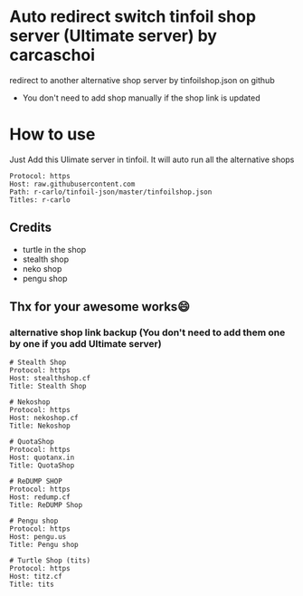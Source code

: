 # Auto redirect switch tinfoil shop server (Ultimate server) by carcaschoi
redirect to another alternative shop server by tinfoilshop.json on github
* You don't need to add shop manually if the shop link is updated

# How to use
Just Add this Ulimate server in tinfoil. It will auto run all the alternative shops

```
Protocol: https
Host: raw.githubusercontent.com
Path: r-carlo/tinfoil-json/master/tinfoilshop.json
Titles: r-carlo
```

## Credits
* turtle in the shop
* stealth shop
* neko shop
* pengu shop

Thx for your awesome works😄
---------------------------------------------
### alternative shop link backup (You don't need to add them one by one if you add Ultimate server)
```
# Stealth Shop
Protocol: https
Host: stealthshop.cf
Title: Stealth Shop
```
```
# Nekoshop
Protocol: https
Host: nekoshop.cf
Title: Nekoshop
```
```
# QuotaShop
Protocol: https
Host: quotanx.in
Title: QuotaShop
```
```
# ReDUMP SHOP
Protocol: https
Host: redump.cf
Title: ReDUMP Shop
```
```
# Pengu shop
Protocol: https
Host: pengu.us
Title: Pengu shop
```
```
# Turtle Shop (tits)
Protocol: https
Host: titz.cf
Title: tits
```
